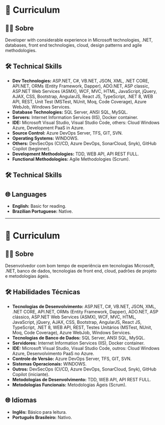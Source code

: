 # 💼 Curriculum  

## 👨‍💻 Sobre

Developer with considerable experience in Microsoft technologies, .NET, databases, front end technologies, cloud, design patterns and agile methodologies.

## 🛠️ Technical Skills

- **Dev Technologies:** ASP.NET, C#, VB.NET, JSON, XML, .NET CORE, API.NET, ORMs (Entity Framework, Dapper), ADO.NET, ASP classic, ASP.NET Web Services (ASMX), WCF, MVC, HTML, JavaScript, jQuery, AJAX, CSS, Bootstrap, AngularJS, React JS, TypeScript, .NET 8, WEB API, REST, Unit Test (MSTest, NUnit, Moq, Code Coverage), Azure WebJob, Windows Services.
- **Database Technologies:** SQL Server, ANSI SQL, MySQL.
- **Servers:** Internet Information Services (IIS), Docker container.
- **IDE:** Microsoft Visual Studio, Visual Studio Code, others: Cloud Windows Azure, Development PaaS in Azure.
- **Source Control:** Azure DevOps Server, TFS, GIT, SVN.
- **Operating Systems:** WINDOWS.
- **Others:** DevSecOps (CI/CD, Azure DevOps, SonarCloud, Snyk), GitHub Copilot (beginner).
- **Development Methodologies:** TDD, WEB API, API REST FULL.
- **Functional Methodologies:** Agile Methodologies (Scrum).

## 🛠️ Technical Skills

## 🌐 Languages

- **English:** Basic for reading.
- **Brazilian Portuguese:** Native.

---
# 💼 Curriculum 

## 👨‍💻 Sobre

Desenvolvedor com bom tempo de experiência em tecnologias Microsoft, .NET, banco de dados, tecnologias de front end, cloud, padrões de projeto e metodologias ágeis.

## 🛠️ Habilidades Técnicas

- **Tecnologias de Desenvolvimento:** ASP.NET, C#, VB.NET, JSON, XML, .NET CORE, API.NET, ORMs (Entity Framework, Dapper), ADO.NET, ASP clássico, ASP.NET Web Services (ASMX), WCF, MVC, HTML, JavaScript, jQuery, AJAX, CSS, Bootstrap, AngularJS, React JS, TypeScript, .NET 8, WEB API, REST, Testes Unitários (MSTest, NUnit, Moq, Code Coverage), Azure WebJob, Windows Services.
- **Tecnologias de Banco de Dados:** SQL Server, ANSI SQL, MySQL.
- **Servidores:** Internet Information Services (IIS), Docker container.
- **IDE:** Microsoft Visual Studio, Visual Studio Code, outros: Cloud Windows Azure, Desenvolvimento PaaS no Azure.
- **Controle de Versão:** Azure DevOps Server, TFS, GIT, SVN.
- **Sistemas Operacionais:** WINDOWS.
- **Outros:** DevSecOps (CI/CD, Azure DevOps, SonarCloud, Snyk), GitHub Copilot (iniciante).
- **Metodologias de Desenvolvimento:** TDD, WEB API, API REST FULL.
- **Metodologias Funcionais:** Metodologias Ágeis (Scrum).

## 🌐 Idiomas

- **Inglês:** Básico para leitura.
- **Português Brasileiro:** Nativo.
